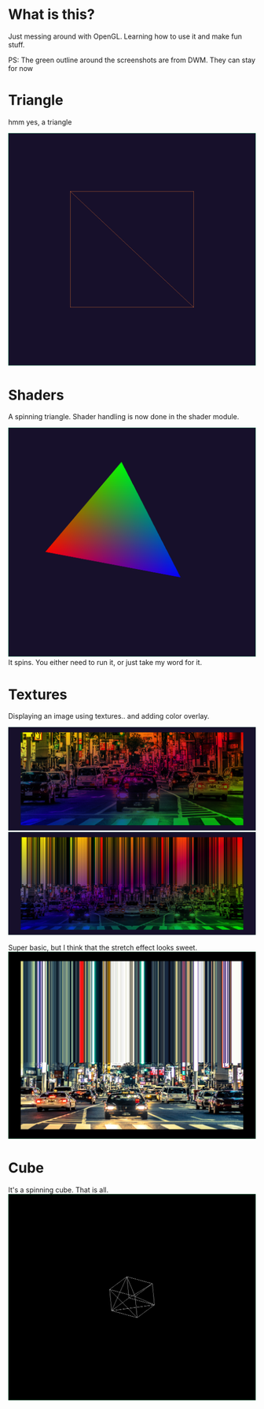 # What is this?

Just messing around with OpenGL. Learning how to use it and make fun stuff.

PS: The green outline around the screenshots are from DWM. They can stay for now

# Triangle
hmm yes, a triangle

![triangle](attachments/triangle.png)

# Shaders
A spinning triangle. Shader handling is now done in the shader module.

![shaders](attachments/shaders.png)
It spins. You either need to run it, or just take my word for it.

# Textures
Displaying an image using textures.. and adding color overlay.

![textures1](attachments/textures1.png)
![textures2](attachments/textures2.png)

Super basic, but I think that the stretch effect looks sweet.
![texture_stretch](attachments/texture_clamp.png)

# Cube
It's a spinning cube. That is all.
![cube](attachments/cube.png)

